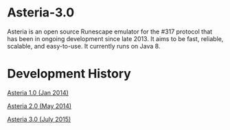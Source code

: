 # Asteria-3.0
Asteria is an open source Runescape emulator for the #317 protocol that has been in ongoing development since late 2013. It aims to be fast, reliable, scalable, and easy-to-use. It currently runs on Java 8.

# Development History
[Asteria 1.0 (Jan 2014)](http://www.rune-server.org/runescape-development/rs2-server/downloads/530739-asteria-317-runesource.html)

[Asteria 2.0 (May 2014)](http://www.rune-server.org/runescape-development/rs2-server/downloads/551082-asteria-2-0-a.html)

[Asteria 3.0 (July 2015)](http://www.rune-server.org/runescape-development/rs2-server/downloads/599705-asteria-3-0-a.html)
